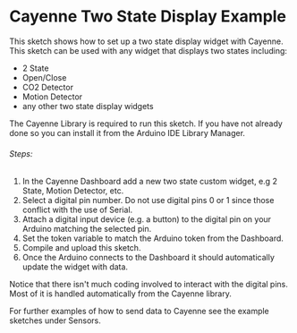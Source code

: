 # Cayenne Two State Display Example

This sketch shows how to set up a two state display widget with Cayenne. This sketch can be used with any widget that displays two states including:
* 2 State
* Open/Close
* CO2 Detector
* Motion Detector
* any other two state display widgets

The Cayenne Library is required to run this sketch. If you have not already done so you can install it from the Arduino IDE Library Manager.

###### Steps:
1. In the Cayenne Dashboard add a new two state custom widget, e.g 2 State, Motion Detector, etc.
2. Select a digital pin number. Do not use digital pins 0 or 1 since those conflict with the use of Serial.
3. Attach a digital input device (e.g. a button) to the digital pin on your Arduino matching the selected pin.
4. Set the token variable to match the Arduino token from the Dashboard.
5. Compile and upload this sketch.
6. Once the Arduino connects to the Dashboard it should automatically update the widget with data.

Notice that there isn't much coding involved to interact with the digital pins.
Most of it is handled automatically from the Cayenne library.

For further examples of how to send data to Cayenne see the example sketches under Sensors.